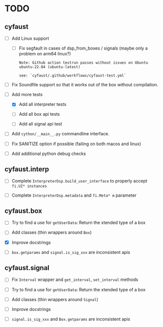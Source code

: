 # TODO


##  cyfaust

- [ ] Add Linux support

	- [ ] Fix segfault in cases of dsp_from_boxes / signals (maybe only a problem on arm64 linux?)

		  Note: Github action testrun passes without issues on Ubuntu ubuntu-22.04 (ubuntu-latest)

		  see: `cyfaust/.github/workflows/cyfaust-test.yml`

- [ ] Fix Soundfile support so that it works out of the box without compilation.

- [ ] Add more tests

	- [x] Add all interpreter tests
	
	- [ ] Add all box api tests

	- [ ] Add all signal api test

- [ ] Add `cython/__main__.py` commandline interface.

- [ ] Fix SANITIZE option if possible (failing on both macos and linux)

- [ ] Add additional python debug checks


## cyfaust.interp

- [ ] Complete `InterpreterDsp.build_user_interface` to properly accept `fi.UI* instances`

- [ ] Complete `InterpreterDsp.metadata` and `fi.Meta* m` parameter


## cyfaust.box

- [ ] Try to find a use for `getUserData`: Return the xtended type of a box

- [ ] Add classes (thin wrappers around `Box`)

- [x] Improve docstrings

- [ ] `box.getparams` and `signal.is_sig_xxx` are inconsistent apis


## cyfaust.signal

- [ ] Fix `Interval` wrapper and `get_interval`, `set_interval` methods

- [ ] Try to find a use for `getUserData`: Return the xtended type of a box

- [ ] Add classes (thin wrappers around `Signal`)

- [ ] Improve docstrings

- [ ] `signal.is_sig_xxx` and `Box.getparams` are inconsistent apis

